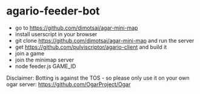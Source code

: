 # agario-feeder-bot


* go to https://github.com/dimotsai/agar-mini-map
* install userscript in your browser
* git clone https://github.com/dimotsai/agar-mini-map and run the server 
* get https://github.com/pulviscriptor/agario-client and build it
* join a game
* join the minimap server
* node feeder.js GAME_ID


Disclaimer: 
Botting is against the TOS - so please only use it on your own ogar server: https://github.com/OgarProject/Ogar
